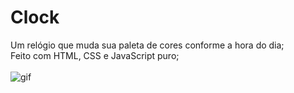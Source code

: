 # Clock
Um relógio que muda sua paleta de cores conforme a hora do dia;<br>
Feito com HTML, CSS e JavaScript puro;<br><br>
![gif](https://user-images.githubusercontent.com/101783823/163052527-0ef72339-22b5-4187-90e6-d4d2d4d01367.gif)

